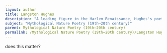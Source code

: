 ```yaml
---
layout: author
title: Langston Hughes
description: "A leading figure in the Harlem Renaissance, Hughes's poetry often draws from African American folk traditions and incorporates elements of nature and myth in works that highlight cultural identity and resilience."
subject: "Mythological Nature Poetry (19th–20th century)"
parent: Mythological Nature Poetry (19th–20th century)
permalink: /Mythological Nature Poetry (19th–20th century)/Langston Hughes/
---
```


does this matter?

